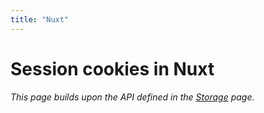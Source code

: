```yaml
---
title: "Nuxt"
---
```


# Session cookies in Nuxt

_This page builds upon the API defined in the [Storage](/sessions/storage) page._

